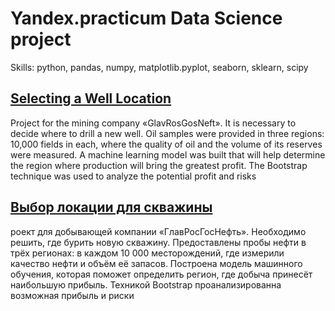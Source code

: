 # Yandex.practicum Data Science project

Skills: python, pandas, numpy, matplotlib.pyplot, seaborn, sklearn, scipy

## [Selecting a Well Location](https://github.com/PSImera/Yandex.practicum.ds/blob/main/project_sprint_11_oil_wells/oil_wells_ENG.ipynb)

Project for the mining company «GlavRosGosNeft». It is necessary to decide where to drill a new well. Oil samples were provided in three regions: 10,000 fields in each, where the quality of oil and the volume of its reserves were measured. A machine learning model was built that will help determine the region where production will bring the greatest profit. The Bootstrap technique was used to analyze the potential profit and risks

## [Выбор локации для скважины](https://github.com/PSImera/Yandex.practicum.ds/blob/main/project_sprint_11_oil_wells/oil_wells_RU.ipynb)

роект для добывающей компании «ГлавРосГосНефть». Необходимо решить, где бурить новую скважину. Предоставлены пробы нефти в трёх регионах: в каждом 10 000 месторождений, где измерили качество нефти и объём её запасов. Построена модель машинного обучения, которая поможет определить регион, где добыча принесёт наибольшую прибыль. Техникой Bootstrap проанализированна возможная прибыль и риски

